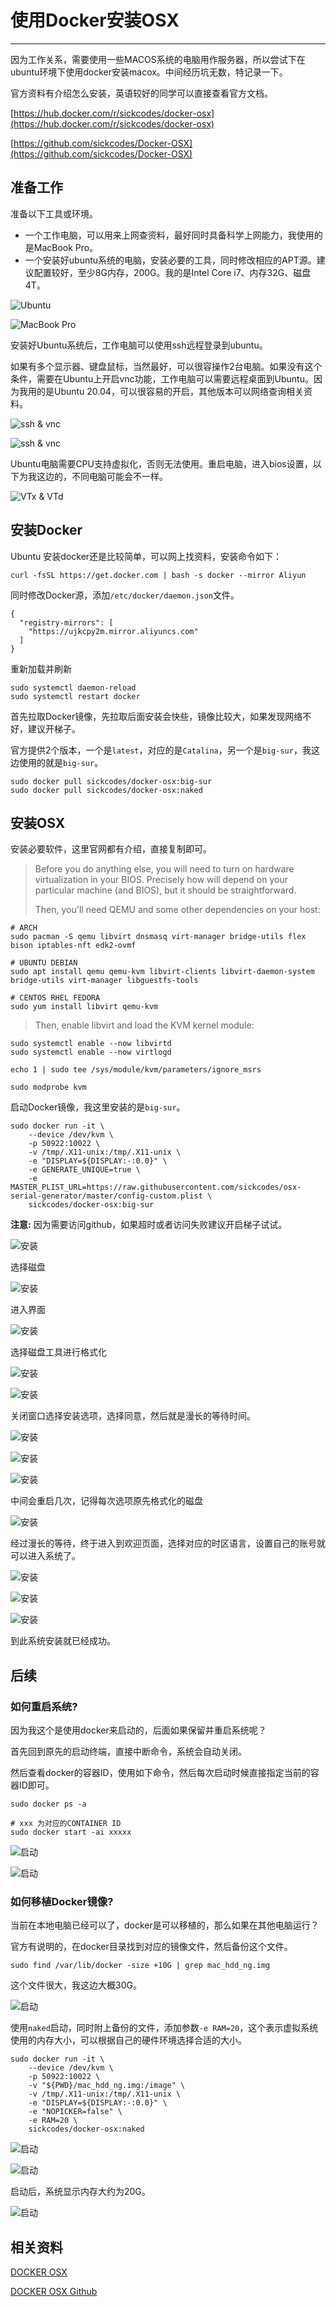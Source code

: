 # 使用Docker安装OSX

---

因为工作关系，需要使用一些MACOS系统的电脑用作服务器，所以尝试下在ubuntu环境下使用docker安装macox。中间经历坑无数，特记录一下。

官方资料有介绍怎么安装，英语较好的同学可以直接查看官方文档。

[https://hub.docker.com/r/sickcodes/docker-osx](https://hub.docker.com/r/sickcodes/docker-osx)

[https://github.com/sickcodes/Docker-OSX](https://github.com/sickcodes/Docker-OSX)

## 准备工作

准备以下工具或环境。

* 一个工作电脑，可以用来上网查资料，最好同时具备科学上网能力，我使用的是MacBook Pro。
* 一个安装好ubuntu系统的电脑，安装必要的工具，同时修改相应的APT源。建议配置较好，至少8G内存，200G。我的是Intel Core i7、内存32G、磁盘4T。

![Ubuntu](images/1.png)

![MacBook Pro](images/2.png)

安装好Ubuntu系统后，工作电脑可以使用ssh远程登录到ubuntu。

如果有多个显示器、键盘鼠标，当然最好，可以很容操作2台电脑。如果没有这个条件，需要在Ubuntu上开启vnc功能，工作电脑可以需要远程桌面到Ubuntu。因为我用的是Ubuntu 20.04，可以很容易的开启，其他版本可以网络查询相关资料。

![ssh & vnc](images/3.png)

![ssh & vnc](images/3-1.png)

Ubuntu电脑需要CPU支持虚拟化，否则无法使用。重启电脑，进入bios设置，以下为我这边的，不同电脑可能会不一样。

![VTx & VTd](images/4.jpg)

## 安装Docker

Ubuntu 安装docker还是比较简单，可以网上找资料，安装命令如下：

```
curl -fsSL https://get.docker.com | bash -s docker --mirror Aliyun
```

同时修改Docker源，添加`/etc/docker/daemon.json`文件。

```
{
  "registry-mirrors": [
    "https://ujkcpy2m.mirror.aliyuncs.com"
  ]
}
```

重新加载并刷新

```
sudo systemctl daemon-reload
sudo systemctl restart docker
```

首先拉取Docker镜像，先拉取后面安装会快些，镜像比较大，如果发现网络不好，建议开梯子。

官方提供2个版本，一个是`latest`，对应的是`Catalina`，另一个是`big-sur`，我这边使用的就是`big-sur`。

```
sudo docker pull sickcodes/docker-osx:big-sur
sudo docker pull sickcodes/docker-osx:naked
```

## 安装OSX

 安装必要软件，这里官网都有介绍，直接复制即可。

> Before you do anything else, you will need to turn on hardware virtualization in your BIOS. Precisely how will depend on your particular machine (and BIOS), but it should be straightforward.
>
> Then, you'll need QEMU and some other dependencies on your host:

```
# ARCH
sudo pacman -S qemu libvirt dnsmasq virt-manager bridge-utils flex bison iptables-nft edk2-ovmf

# UBUNTU DEBIAN
sudo apt install qemu qemu-kvm libvirt-clients libvirt-daemon-system bridge-utils virt-manager libguestfs-tools

# CENTOS RHEL FEDORA
sudo yum install libvirt qemu-kvm
```

> Then, enable libvirt and load the KVM kernel module:

```
sudo systemctl enable --now libvirtd
sudo systemctl enable --now virtlogd

echo 1 | sudo tee /sys/module/kvm/parameters/ignore_msrs

sudo modprobe kvm
```

启动Docker镜像，我这里安装的是`big-sur`。

```
sudo docker run -it \
    --device /dev/kvm \
    -p 50922:10022 \
    -v /tmp/.X11-unix:/tmp/.X11-unix \
    -e "DISPLAY=${DISPLAY:-:0.0}" \
    -e GENERATE_UNIQUE=true \
    -e MASTER_PLIST_URL=https://raw.githubusercontent.com/sickcodes/osx-serial-generator/master/config-custom.plist \
    sickcodes/docker-osx:big-sur
```

**注意:** 因为需要访问github，如果超时或者访问失败建议开启梯子试试。

![安装](images/5.png)

选择磁盘

![安装](images/6.png)

进入界面

![安装](images/6-1.png)

选择磁盘工具进行格式化

![安装](images/6-2.png)

![安装](images/6-3.png)

关闭窗口选择安装选项，选择同意，然后就是漫长的等待时间。

![安装](images/6-4.png)

![安装](images/6-5.png)

![安装](images/6-6.png)

中间会重启几次，记得每次选项原先格式化的磁盘

![安装](images/7.png)

经过漫长的等待，终于进入到欢迎页面，选择对应的时区语言，设置自己的账号就可以进入系统了。

![安装](images/7-1.png)

![安装](images/7-2.png)

![安装](images/7-3.png)

到此系统安装就已经成功。

## 后续

### 如何重启系统?

因为我这个是使用docker来启动的，后面如果保留并重启系统呢？

首先回到原先的启动终端，直接中断命令，系统会自动关闭。

然后查看docker的容器ID，使用如下命令，然后每次启动时候直接指定当前的容器ID即可。

```
sudo docker ps -a

# xxx 为对应的CONTAINER ID
sudo docker start -ai xxxxx
```

![启动](images/8.png)

![启动](images/8-1.png)

### 如何移植Docker镜像?

当前在本地电脑已经可以了，docker是可以移植的，那么如果在其他电脑运行？

官方有说明的，在docker目录找到对应的镜像文件，然后备份这个文件。

```
sudo find /var/lib/docker -size +10G | grep mac_hdd_ng.img
```

这个文件很大，我这边大概30G。

![启动](images/9.png)

使用`naked`启动，同时附上备份的文件，添加参数`-e RAM=20`，这个表示虚拟系统使用的内存大小，可以根据自己的硬件环境选择合适的大小。

```
sudo docker run -it \
    --device /dev/kvm \
    -p 50922:10022 \
    -v "${PWD}/mac_hdd_ng.img:/image" \
    -v /tmp/.X11-unix:/tmp/.X11-unix \
    -e "DISPLAY=${DISPLAY:-:0.0}" \
    -e "NOPICKER=false" \
    -e RAM=20 \
    sickcodes/docker-osx:naked
```

![启动](images/9-2.png)

![启动](images/9-3.png)

启动后，系统显示内存大约为20G。

![启动](images/9-4.png)

## 相关资料

[DOCKER OSX](https://hub.docker.com/r/sickcodes/docker-osx)

[DOCKER OSX Github](https://github.com/sickcodes/Docker-OSX)
